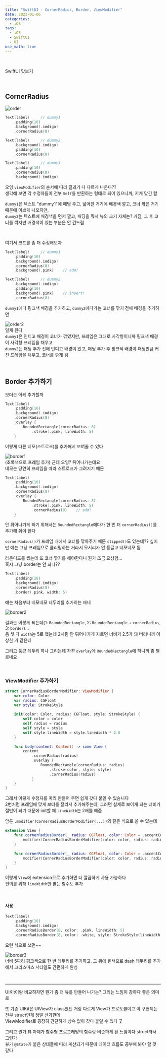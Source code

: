 ```yaml
---
title: "SwiftUI - CornerRadius, Border, ViewModifier"
date: 2023-01-06
categories:
  - iOS
tags:
  - iOS
  - SwiftUI
  - UI
use_math: true
---
```

<br>

SwiftUI 맛보기

<br>

## CornerRadius

![order](/img/iOS/12/order.png)  

```swift
Text(label)     // dummy1
    .padding(10)
    .background(.indigo)
    .cornerRadius(8)

Text(label)     // dummy2
    .background(.indigo)
    .padding(10)
    .cornerRadius(8)

Text(label)     // dummy3
    .padding(10)
    .cornerRadius(8)
    .background(.indigo)
```
오잉 `viewModifier`의 순서에 따라 결과가 다 다르게 나온다??  
생각해 보면 각 수정자들이 전부 `Self`를 반환하는 형태로 되어 있으니까, 저게 맞긴 함  

`dummy1`은 텍스트 "dummy1"에 패딩 주고, 넓어진 거기에 배경색 깔고, 코너 깎은 거기 때문에 이쁘게 나오지만,  
`dummy2`는 텍스트에 배경색을 먼저 깔고, 패딩을 줘서 뷰의 크기 자체는? 커짐, 그 후 코너를 깎지만 배경색이 있는 부분은 안 건드림  

<br>

여기서 코드를 좀 더 수정해보자  
```swift
Text(label)     // dummy1
    .padding(10)
    .background(.indigo)
    .cornerRadius(8)
    .background(.pink)    // add!

Text(label)     // dummy2
    .background(.indigo)
    .padding(10)
    .background(.pink)    // insert!
    .cornerRadius(8)
```
`dummy1`에다 핑크색 배경을 추가하고,
`dummy2`에다가는 코너를 깎기 전에 배경을 추가하면

![order2](/img/iOS/12/order2.png)  
일케 된다  
`dummy1`은 인디고 배경이 코너가 깎였지만, 프레임은 그대로 사각형이니까 핑크색 배경이 사각형 프레임을 채우고  
`dummy2`는 패딩 추가 전에 인디고 배경이 있고, 패딩 추가 후 핑크색 배경이 패딩만큼 커진 프레임을 채우고, 코너를 깎게 됨  


<br>

## Border 추가하기

보더는 어케 추가할까

```swift
Text(label)
    .padding(10)
    .background(.indigo)
    .cornerRadius(8)
    .overlay {
        RoundedRectangle(cornerRadius: 8)
            .stroke(.pink, lineWidth: 5)
    }
```
이렇게 다른 네모(스트로크)를 추가해서 보여줄 수 있다  

![border1](/img/iOS/12/border1.png)  
(초록색으로 프레임 추가)
근데 오잉? 튀어나가는데요  
네모는 당연히 프레임을 따라 스트로크가 그려지기 때문

```swift
Text(label)
    .padding(10)
    .background(.indigo)
    .cornerRadius(8)
    .overlay {
        RoundedRectangle(cornerRadius: 8)
            .stroke(.pink, lineWidth: 5)
            .cornerRadius(8)    // add!
    }
```
안 튀어나가게 하기 위해서는 `RoundedRectangle`에다가 한 번 더 `cornerRadius()`를 추가해 줘야 한다  

`cornerRadius()`가 프레임 내에서 코너를 깎아주기 때문
`clipped()`도 있는데?? 싶지만 얘는 그냥 프레임으로 클리핑하는 거라서 모서리가 안 둥글고 네모네모 됨

라운디드를 썼는데 또 코너 깎기를 해야한다니 뭔가 조금 요상함...  
혹시 그냥 border는 안 되나??  

```swift
Text(label)
    .padding(10)
    .background(.indigo)
    .cornerRadius(8)
    .border(.pink, width: 5)
```
얘는 처음부터 네모네모 테두리를 추가하는 애네


![border2](/img/iOS/12/border2.png)  

결과는 이렇게 되는데(1: `RoundedRectangle`, 2: `RoundedRectangle` + `cornerRadius`, 3: `border`)...  
음 셋 다 `width`는 5로 했는데 2처럼 안 튀어나가게 자르면 너비가 2.5가 돼 버리니까 이상한 거 같은데  

그리고 둥근 테두리 하나 그리는데 자꾸 `overlay`에 `RoundedRectangle`에 하니까 좀 별로네요

<br>

### ViewModifier 추가하기
```swift
struct CornerRadiusBorderModifier: ViewModifier {
    var color: Color
    var radius: CGFloat
    var style: StrokeStyle
    
    init(color: Color, radius: CGFloat, style: StrokeStyle) {
        self.color = color
        self.radius = radius
        self.style = style
        self.style.lineWidth = style.lineWidth * 2.0
    }
    
    func body(content: Content) -> some View {
        content
            .cornerRadius(radius)
            .overlay {
                RoundedRectangle(cornerRadius: radius)
                    .stroke(color, style: style)
                    .cornerRadius(radius)
            }
    }
}
```
그래서 이렇게 수정자를 미리 만들어 두면 쉽게 갖다 붙일 수 있슴니다  
2번처럼 프레임에 맞게 보더를 잘라서 추가해주는데, 그러면 실제로 보이게 되는 너비가 절반이 되기 때문에 init할 때 `lineWidth`는 2배를 해줌  

암튼 `.modifier(CornerRadiusBorderModifier(...))`와 같은 식으로 쓸 수 있는데

```swift
extension View {
    func cornerRadiusBorder(_ radius: CGFloat, color: Color = .accentColor, style: StrokeStyle = StrokeStyle()) -> some View {
        modifier(CornerRadiusBorderModifier(color: color, radius: radius, style: style))
    }
    
    func cornerRadiusBorder(_ radius: CGFloat, color: Color = .accentColor, lineWidth: CGFloat = 1.0) -> some View {
        modifier(CornerRadiusBorderModifier(color: color, radius: radius, style: StrokeStyle(lineWidth: lineWidth)))
    }
}
```
이렇게 `View`에 extension으로 추가하면 더 깔끔하게 사용 가능하다  
편의를 위해 `lineWidth`만 받는 함수도 추가

<br>

#### 사용
```swift
Text(label)
    .padding(10)
    .background(.indigo)
    .cornerRadiusBorder(8, color: .pink, lineWidth: 5)
    .cornerRadiusBorder(8, color: .white, style: StrokeStyle(lineWidth: 5, dash: [5]))
```
요런 식으로 쓰면~~  

![border3](/img/iOS/12/border3.png)  
너비 5짜리 핑크색으로 한 번 테두리를 추가하고, 그 위에 흰색으로 dash 테두리를 추가해서 크리스마스 서타일도 간편하게 완성  


<br>

---

UIKit이랑 비교하자면 뭔가 좀 더 뷰를 만들어 나가는? 그리는 느낌이 강하다 좋은 의미로  

또 기존 UIKit은 UIView가 class였던 거랑 다르게 View가 프로토콜이고 이 구현체는 전부 struct인게 정말 신기한데  
ViewModifier로 굉장히 간단하게 상속 없이 갖다 붙일 수 있다 굿  

그리고 뭔가 뷰 자체가 함수형 프로그래밍의 함수랑 비슷하게 된 느낌이다 struct라서 그런가  
뷰가 `@State`가 붙은 상태들에 따라 계산되기 때문에 데이터 흐름도 공부해 봐야 할 것 같다


<br>
